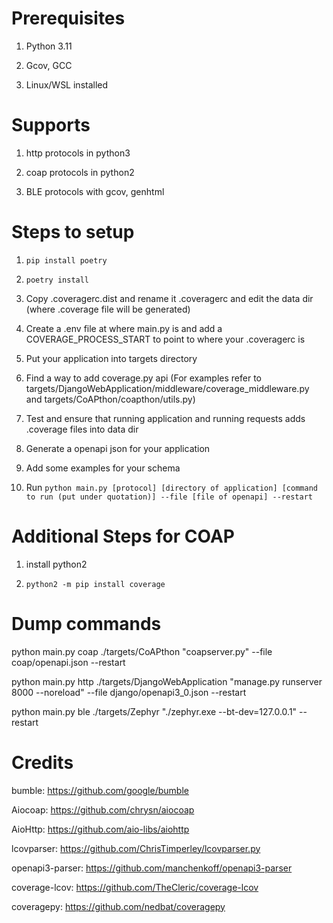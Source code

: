 

# Prerequisites
1. Python 3.11

2. Gcov, GCC

3. Linux/WSL installed

# Supports

1. http protocols in python3

2. coap protocols in python2

3. BLE protocols with gcov, genhtml

# Steps to setup

1. `pip install poetry`

2. `poetry install`

3. Copy .coveragerc.dist and rename it .coveragerc and edit the data dir (where .coverage file will be generated)

4. Create a .env file at where main.py is and add a COVERAGE_PROCESS_START to point to where your .coveragerc is

5. Put your application into targets directory

6. Find a way to add coverage.py api (For examples refer to targets/DjangoWebApplication/middleware/coverage_middleware.py and targets/CoAPthon/coapthon/utils.py)

7. Test and ensure that running application and running requests adds .coverage files into data dir

8. Generate a openapi json for your application

9. Add some examples for your schema

10. Run `python main.py [protocol] [directory of application] [command to run (put under quotation)] --file [file of openapi] --restart`

# Additional Steps for COAP

1. install python2

2. `python2 -m pip install coverage`

# Dump commands
python main.py coap ./targets/CoAPthon "coapserver.py" --file coap/openapi.json --restart

python main.py http ./targets/DjangoWebApplication "manage.py runserver 8000 --noreload" --file django/openapi3_0.json --restart

python main.py ble ./targets/Zephyr "./zephyr.exe --bt-dev=127.0.0.1" --restart

# Credits
bumble: https://github.com/google/bumble

Aiocoap: https://github.com/chrysn/aiocoap

AioHttp: https://github.com/aio-libs/aiohttp

lcovparser: https://github.com/ChrisTimperley/lcovparser.py

openapi3-parser: https://github.com/manchenkoff/openapi3-parser

coverage-lcov: https://github.com/TheCleric/coverage-lcov

coveragepy: https://github.com/nedbat/coveragepy

